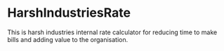 # HarshIndustriesRate
This is harsh industries internal rate calculator for reducing time to make bills and adding value to the organisation.
